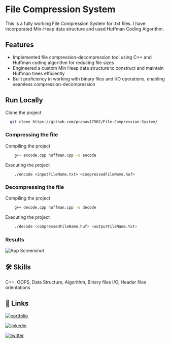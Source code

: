 
# File Compression System

This is a fully working File Compression System for .txt files. I have incorporated Min-Heap data structure and used Huffman Coding Algorithm.


## Features

- Implemented file compression-decompression tool using C++ and Huffman coding algorithm for reducing file sizes
- Engineered a custom Min Heap data structure to construct and maintain Huffman trees efficiently
- Built proficiency in working with binary files and I/O operations, enabling seamless compression-decompression




## Run Locally

Clone the project

```bash
  git clone https://github.com/pranav17502/File-Compression-System/
```
### Compressing the file

Compiling the project
```bash
    g++ encode.cpp huffman.cpp -o encode
```

Executing the project
```bask
    ./encode <inputFileName.txt> <compressedFileName.huf>
```

### Decompressing the file

Compiling the project
```bash
    g++ decode.cpp huffman.cpp -o decode
```

Executing the project
```bash
    ./decode <compressedFileName.huf> <outputFileName.txt>
```
### Results
![App Screenshot]([https://github.com/pranav17502/File-Compression-System/edit/master/images/sizes.png])




## 🛠 Skills
C++, OOPS, Data Structure, Algorithm, Binary files I/O, Header files orientations 

## 🔗 Links
[![portfolio](https://img.shields.io/badge/my_portfolio-000?style=for-the-badge&logo=ko-fi&logoColor=white)](https://pranav17502.github.io/BinaryOdyssey.github.io/)

[![linkedin](https://img.shields.io/badge/linkedin-0A66C2?style=for-the-badge&logo=linkedin&logoColor=white)](https://www.linkedin.com/pranavchaudhariiitbombay)

[![twitter](https://img.shields.io/badge/twitter-1DA1F2?style=for-the-badge&logo=twitter&logoColor=white)](https://twitter.com/pranav17502)

